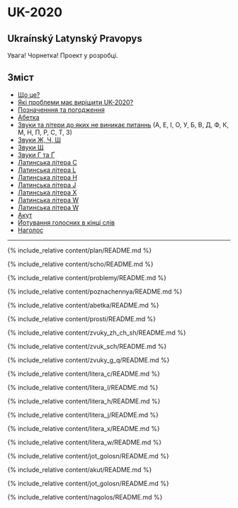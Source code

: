 # UK-2020

## Ukraínský Latynský Pravopys

<span class='warn'>Увага! Чорнетка!</span> Проект у розробці.


<a name="top"></a>

## Зміст

- [Що це?](#scho)
- [Які проблеми має вирішити UK-2020?](#problemy)
- [Позначенння та погодження](#poznachennya)
- [Абетка](#abetka)
- [Звуки та літери до яких не виникає питаннь](#prosti) (А, Е, І, О, У, Б, В, Д, Ф, К, М, Н, П, Р, С, Т, З)
- [Звуки Ж, Ч, Ш](#zvuky_zh_ch_sh)
- [Звуки Щ](#zvuk_sch)
- [Звуки Г та Ґ](#zvuky_g_q)
- [Латинська літера C](#litera_c)
- [Латинська літера L](#litera_l)
- [Латинська літера H](#litera_h)
- [Латинська літера J](#litera_j)
- [Латинська літера X](#litera_x)
- [Латинська літера W](#litera_w)
- [Латинська літера W](#litera_w)
- [Акут](#akut)
- [Йотування голосних в кінці слів](#jot_golosn)
- [Наголос](#nagolos)

---

{% include_relative content/plan/README.md %}

{% include_relative content/scho/README.md %}

{% include_relative content/problemy/README.md %}

{% include_relative content/poznachennya/README.md %}

{% include_relative content/abetka/README.md %}

{% include_relative content/prosti/README.md %}

{% include_relative content/zvuky_zh_ch_sh/README.md %}

{% include_relative content/zvuk_sch/README.md %}

{% include_relative content/zvuky_g_q/README.md %}

{% include_relative content/litera_c/README.md %}

{% include_relative content/litera_l/README.md %}

{% include_relative content/litera_h/README.md %}

{% include_relative content/litera_j/README.md %}

{% include_relative content/litera_x/README.md %}

{% include_relative content/litera_w/README.md %}

{% include_relative content/jot_golosn/README.md %}

{% include_relative content/akut/README.md %}

{% include_relative content/jot_golosn/README.md %}

{% include_relative content/nagolos/README.md %}

